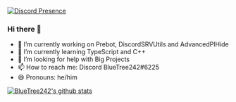 [![Discord Presence](https://lanyard.cnrad.dev/api/831970480499589220)](https://discord.com/users/831970480499589220)

### Hi there 👋

- 🔭 I’m currently working on Prebot, DiscordSRVUtils and AdvancedPlHide
- 🌱 I’m currently learning TypeScript and C++
- 🤔 I’m looking for help with Big Projects
- 📫 How to reach me: Discord BlueTree242#6225
- 😄 Pronouns: he/him

[![BlueTree242's github stats](https://github-readme-stats.vercel.app/api?username=BlueTree242&theme=algolia)](https://github.com/anuraghazra/github-readme-stats)
